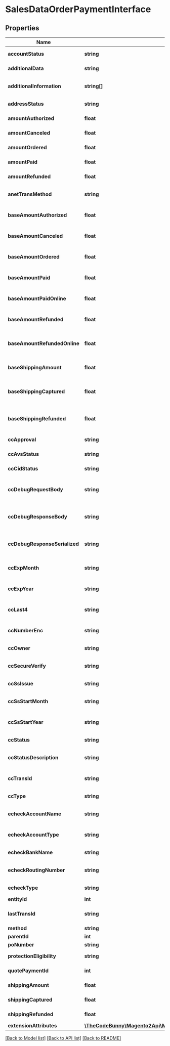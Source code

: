 # SalesDataOrderPaymentInterface

## Properties
Name | Type | Description | Notes
------------ | ------------- | ------------- | -------------
**accountStatus** | **string** | Account status. | 
**additionalData** | **string** | Additional data. | [optional] 
**additionalInformation** | **string[]** | Array of additional information. | 
**addressStatus** | **string** | Address status. | [optional] 
**amountAuthorized** | **float** | Amount authorized. | [optional] 
**amountCanceled** | **float** | Amount canceled. | [optional] 
**amountOrdered** | **float** | Amount ordered. | [optional] 
**amountPaid** | **float** | Amount paid. | [optional] 
**amountRefunded** | **float** | Amount refunded. | [optional] 
**anetTransMethod** | **string** | Anet transaction method. | [optional] 
**baseAmountAuthorized** | **float** | Base amount authorized. | [optional] 
**baseAmountCanceled** | **float** | Base amount canceled. | [optional] 
**baseAmountOrdered** | **float** | Base amount ordered. | [optional] 
**baseAmountPaid** | **float** | Base amount paid. | [optional] 
**baseAmountPaidOnline** | **float** | Base amount paid online. | [optional] 
**baseAmountRefunded** | **float** | Base amount refunded. | [optional] 
**baseAmountRefundedOnline** | **float** | Base amount refunded online. | [optional] 
**baseShippingAmount** | **float** | Base shipping amount. | [optional] 
**baseShippingCaptured** | **float** | Base shipping captured amount. | [optional] 
**baseShippingRefunded** | **float** | Base shipping refunded amount. | [optional] 
**ccApproval** | **string** | Credit card approval. | [optional] 
**ccAvsStatus** | **string** | Credit card avs status. | [optional] 
**ccCidStatus** | **string** | Credit card CID status. | [optional] 
**ccDebugRequestBody** | **string** | Credit card debug request body. | [optional] 
**ccDebugResponseBody** | **string** | Credit card debug response body. | [optional] 
**ccDebugResponseSerialized** | **string** | Credit card debug response serialized. | [optional] 
**ccExpMonth** | **string** | Credit card expiration month. | [optional] 
**ccExpYear** | **string** | Credit card expiration year. | [optional] 
**ccLast4** | **string** | Last four digits of the credit card. | 
**ccNumberEnc** | **string** | Encrypted credit card number. | [optional] 
**ccOwner** | **string** | Credit card number. | [optional] 
**ccSecureVerify** | **string** | Credit card secure verify. | [optional] 
**ccSsIssue** | **string** | Credit card SS issue. | [optional] 
**ccSsStartMonth** | **string** | Credit card SS start month. | [optional] 
**ccSsStartYear** | **string** | Credit card SS start year. | [optional] 
**ccStatus** | **string** | Credit card status. | [optional] 
**ccStatusDescription** | **string** | Credit card status description. | [optional] 
**ccTransId** | **string** | Credit card transaction ID. | [optional] 
**ccType** | **string** | Credit card type. | [optional] 
**echeckAccountName** | **string** | eCheck account name. | [optional] 
**echeckAccountType** | **string** | eCheck account type. | [optional] 
**echeckBankName** | **string** | eCheck bank name. | [optional] 
**echeckRoutingNumber** | **string** | eCheck routing number. | [optional] 
**echeckType** | **string** | eCheck type. | [optional] 
**entityId** | **int** | Entity ID. | [optional] 
**lastTransId** | **string** | Last transaction ID. | [optional] 
**method** | **string** | Method. | 
**parentId** | **int** | Parent ID. | [optional] 
**poNumber** | **string** | PO number. | [optional] 
**protectionEligibility** | **string** | Protection eligibility. | [optional] 
**quotePaymentId** | **int** | Quote payment ID. | [optional] 
**shippingAmount** | **float** | Shipping amount. | [optional] 
**shippingCaptured** | **float** | Shipping captured. | [optional] 
**shippingRefunded** | **float** | Shipping refunded. | [optional] 
**extensionAttributes** | [**\TheCodeBunny\Magento2Api\Model\SalesDataOrderPaymentExtensionInterface**](SalesDataOrderPaymentExtensionInterface.md) |  | [optional] 

[[Back to Model list]](../README.md#documentation-for-models) [[Back to API list]](../README.md#documentation-for-api-endpoints) [[Back to README]](../README.md)


